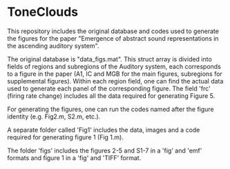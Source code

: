 # ToneClouds
This repository includes the original database and codes used to generate the figures for the paper "Emergence of abstract sound representations in the ascending auditory system".

The original database is "data_figs.mat".
This struct array is divided into fields of regions and subregions of the Auditory system, each corresponds to a figure in the paper (A1, IC and MGB for the main figures, subregions for supplemental figures). Within each region field, one can find the actual data used to generate each panel of the corresponding figure. The field 'frc' (firing rate change) includes all the data required for generating Figure 5.

For generating the figures, one can run the codes named after the figure identity (e.g. Fig2.m, S2.m, etc.).

A separate folder called 'Fig1' includes the data, images and a code required for generating figure 1 (Fig 1.m).

The folder 'figs' includes the figures 2-5 and S1-7 in a 'fig' and 'emf' formats and figure 1 in a 'fig' and 'TIFF' format.










